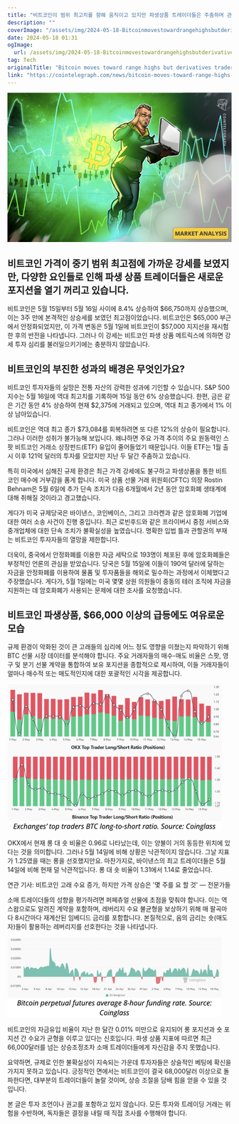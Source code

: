 ```yaml
---
title: "비트코인이 범위 최고치를 향해 움직이고 있지만 파생상품 트레이더들은 주춤하며 관전 중"
description: ""
coverImage: "/assets/img/2024-05-18-Bitcoinmovestowardrangehighsbutderivativestraderswatchfromthesidelines_thumbnail.png"
date: 2024-05-18 01:31
ogImage: 
  url: /assets/img/2024-05-18-Bitcoinmovestowardrangehighsbutderivativestraderswatchfromthesidelines_thumbnail.png
tag: Tech
originalTitle: "Bitcoin moves toward range highs but derivatives traders watch from the sidelines"
link: "https://cointelegraph.com/news/bitcoin-moves-toward-range-highs-but-derivatives-traders-watch-from-the-sidelines"
---
```



![Bitcoin Price Movement](/assets/img/2024-05-18-Bitcoinmovestowardrangehighsbutderivativestraderswatchfromthesidelines_thumbnail.png)

## 비트코인 가격이 중기 범위 최고점에 가까운 강세를 보였지만, 다양한 요인들로 인해 파생 상품 트레이더들은 새로운 포지션을 열기 꺼리고 있습니다.

비트코인은 5월 15일부터 5월 16일 사이에 8.4% 상승하여 $66,750까지 상승했으며, 이는 3주 만에 본격적인 상승세를 보였던 최고점이었습니다. 비트코인은 $65,000 부근에서 안정화되었지만, 이 가격 변동은 5월 1일에 비트코인이 $57,000 지지선을 재시험한 후의 반전을 나타냅니다. 그러나 이 강세는 비트코인 파생 상품 메트릭스에 의하면 강세 투자 심리를 불러일으키기에는 충분하지 않았습니다.

## 비트코인의 부진한 성과의 배경은 무엇인가요?

<div class="content-ad"></div>

비트코인 투자자들의 실망은 전통 자산의 강력한 성과에 기인할 수 있습니다. S&P 500 지수는 5월 16일에 역대 최고치를 기록하며 15일 동안 6% 상승했습니다. 한편, 금은 같은 기간 동안 4% 상승하여 현재 $2,375에 거래되고 있으며, 역대 최고 종가에서 1% 이상 남아있습니다.

비트코인은 역대 최고 종가 $73,084를 회복하려면 또 다른 12%의 상승이 필요합니다. 그러나 이러한 성취가 불가능해 보입니다. 왜냐하면 주요 가격 추이의 주요 원동력인 스팟 비트코인 거래소 상장펀드(ETF) 유입이 줄어들었기 때문입니다. 이들 ETF는 1월 출시 이후 121억 달러의 투자를 모았지만 지난 두 달간 주춤하고 있습니다.

특히 미국에서 심해진 규제 환경은 최근 가격 강세에도 불구하고 파생상품을 통한 비트코인 매수에 거부감을 품게 합니다. 미국 상품 선물 거래 위원회(CFTC) 의장 Rostin Behnam은 5월 6일에 추가 단속 조치가 다음 6개월에서 2년 동안 암호화폐 생태계에 대해 취해질 것이라고 경고했습니다.

게다가 미국 규제당국은 바이낸스, 코인베이스, 그리고 크라켄과 같은 암호화폐 기업에 대한 여러 소송 사건이 진행 중입니다. 최근 로빈후드와 같은 프라이버시 중점 서비스와 중개업체에 대한 단속 조치가 불확실성을 높였습니다. 명확한 입법 틀과 관할권의 부재는 비트코인 투자자들의 열망을 제한합니다.

<div class="content-ad"></div>

더욱이, 중국에서 안정화폐를 이용한 자금 세탁으로 193명이 체포된 후에 암호화폐들은 부정적인 언론의 관심을 받았습니다. 당국은 5월 15일에 이들이 190억 달러에 달하는 자금을 안정화폐를 이용하여 물품 및 투자품들을 해외로 밀수하는 과정에서 이체했다고 주장했습니다. 게다가, 5월 1일에는 미국 몇몇 상원 의원들이 중동의 테러 조직에 자금을 지원하는 데 암호화폐가 사용되는 문제에 대한 조사를 요청했습니다.

## 비트코인 파생상품, $66,000 이상의 급등에도 여유로운 모습

규제 환경이 악화된 것이 큰 고래들의 심리에 어느 정도 영향을 미쳤는지 파악하기 위해 BTC 선물 시장 데이터를 분석해야 합니다. 주요 거래자들의 매수-매도 비율은 스팟, 영구 및 분기 선물 계약을 통합하여 보유 포지션을 종합적으로 제시하여, 이들 거래자들이 얼마나 매수적 또는 매도적인지에 대한 포괄적인 시각을 제공합니다.

![Bitcoin derivatives](/assets/img/2024-05-18-Bitcoinmovestowardrangehighsbutderivativestraderswatchfromthesidelines_0.png)

<div class="content-ad"></div>

OKX에서 현재 롱 대 숏 비율은 0.96로 나타났는데, 이는 양불이 거의 동등한 위치에 있다는 것을 의미합니다. 그러나 5월 14일에 비해 상황은 낙관적이지 않습니다. 그날 지표가 1.25였을 때는 롱을 선호했지만요. 마찬가지로, 바이낸스의 최고 트레이더들은 5월 14일에 비해 현재 덜 낙관적입니다. 롱 대 숏 비율이 1.31에서 1.14로 줄었습니다.

연관 기사: 비트코인 고래 수요 증가, 하지만 가격 상승은 '몇 주를 요 할 것' — 전문가들

소매 트레이더들의 성향을 평가하려면 퍼페츄얼 선물에 초점을 맞춰야 합니다. 이는 역스왑으로도 알려진 계약을 포함하며, 레버리지 수요 불균형을 보상하기 위해 매 팔곡마다 8시간마다 재계산된 임베디드 금리를 포함합니다. 본질적으로, 음의 금리는 숏(매도자)들이 활용하는 레버리지를 선호한다는 것을 나타냅니다.

![Bitcoin Price Movement](/assets/img/2024-05-18-Bitcoinmovestowardrangehighsbutderivativestraderswatchfromthesidelines_1.png)

<div class="content-ad"></div>

비트코인의 자금유입 비율이 지난 한 달간 0.01% 미만으로 유지되어 롱 포지션과 숏 포지션 간 수요가 균형을 이루고 있다는 신호입니다. 파생 상품 지표에 따르면 최근 66,000달러를 넘는 상승조정조차 소매 트레이더들에게 자신감을 주지 못했습니다.

요약하면, 규제로 인한 불확실성이 지속되는 가운데 투자자들은 상슬적인 베팅에 확신을 가지지 못하고 있습니다. 긍정적인 면에서는 비트코인이 결국 68,000달러 이상으로 돌파한다면, 대부분의 트레이더들이 놀랄 것이며, 상승 조절을 담배 힘을 얻을 수 있을 것입니다.

본 글은 투자 조언이나 권고를 포함하고 있지 않습니다. 모든 투자와 트레이딩 거래는 위험을 수반하며, 독자들은 결정을 내릴 때 직접 조사를 수행해야 합니다.